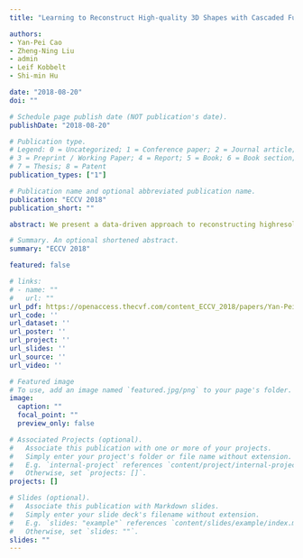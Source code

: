 ```yaml
---
title: "Learning to Reconstruct High-quality 3D Shapes with Cascaded Fully Convolutional Networks"

authors:
- Yan-Pei Cao
- Zheng-Ning Liu
- admin
- Leif Kobbelt
- Shi-min Hu

date: "2018-08-20"
doi: ""

# Schedule page publish date (NOT publication's date).
publishDate: "2018-08-20"

# Publication type.
# Legend: 0 = Uncategorized; 1 = Conference paper; 2 = Journal article;
# 3 = Preprint / Working Paper; 4 = Report; 5 = Book; 6 = Book section;
# 7 = Thesis; 8 = Patent
publication_types: ["1"]

# Publication name and optional abbreviated publication name.
publication: "ECCV 2018"
publication_short: ""

abstract: We present a data-driven approach to reconstructing highresolution and detailed volumetric representations of 3D shapes. Although well studied, algorithms for volumetric fusion from multi-view depth scans are still prone to scanning noise and occlusions, making it hard to obtain high-fidelity 3D reconstructions. In this paper, inspired by recent advances in efficient 3D deep learning techniques, we introduce a novel cascaded 3D convolutional network architecture, which learns to reconstruct implicit surface representations from noisy and incomplete depth maps in a progressive, coarse-to-fine manner. To this end, we also develop an algorithm for end-to-end training of the proposed cascaded structure. Qualitative and quantitative experimental results on both simulated and real-world datasets demonstrate that the presented approach outperforms existing state-of-the-art work in terms of quality and fidelity of reconstructed models.

# Summary. An optional shortened abstract.
summary: "ECCV 2018"

featured: false

# links:
# - name: ""
#   url: ""
url_pdf: https://openaccess.thecvf.com/content_ECCV_2018/papers/Yan-Pei_Cao_Learning_to_Reconstruct_ECCV_2018_paper.pdf
url_code: ''
url_dataset: ''
url_poster: ''
url_project: ''
url_slides: ''
url_source: ''
url_video: ''

# Featured image
# To use, add an image named `featured.jpg/png` to your page's folder. 
image:
  caption: ""
  focal_point: ""
  preview_only: false

# Associated Projects (optional).
#   Associate this publication with one or more of your projects.
#   Simply enter your project's folder or file name without extension.
#   E.g. `internal-project` references `content/project/internal-project/index.md`.
#   Otherwise, set `projects: []`.
projects: []

# Slides (optional).
#   Associate this publication with Markdown slides.
#   Simply enter your slide deck's filename without extension.
#   E.g. `slides: "example"` references `content/slides/example/index.md`.
#   Otherwise, set `slides: ""`.
slides: ""
---
```


<!-- {{% alert note %}}
Click the *Cite* button above to demo the feature to enable visitors to import publication metadata into their reference management software.
{{% /alert %}}

{{% alert note %}}
Click the *Slides* button above to demo Academic's Markdown slides feature.
{{% /alert %}} 

Supplementary notes can be added here, including [code and math](https://sourcethemes.com/academic/docs/writing-markdown-latex/).-->
